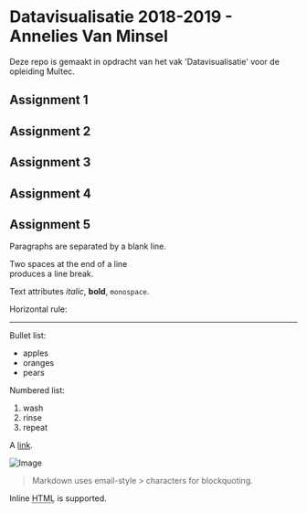Datavisualisatie 2018-2019 - Annelies Van Minsel
=======

Deze repo is gemaakt in opdracht van het vak 'Datavisualisatie' voor de opleiding Multec.

## Assignment 1

## Assignment 2

## Assignment 3

## Assignment 4

## Assignment 5

Paragraphs are separated
by a blank line.

Two spaces at the end of a line  
produces a line break.

Text attributes _italic_, 
**bold**, `monospace`.

Horizontal rule:

---

Bullet list:

  * apples
  * oranges
  * pears

Numbered list:

  1. wash
  2. rinse
  3. repeat

A [link][example].

  [example]: http://example.com

![Image](Image_icon.png "icon")

> Markdown uses email-style > characters for blockquoting.

Inline <abbr title="Hypertext Markup Language">HTML</abbr> is supported.